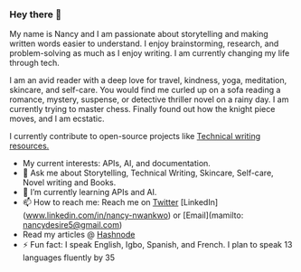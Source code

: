 ### Hey there 👋
My name is Nancy and I am passionate about storytelling and making written words easier to understand. 
I enjoy brainstorming, research, and problem-solving as much as I enjoy writing. I am currently changing my life through tech.

I am an avid reader with a deep love for travel, kindness, yoga, meditation, skincare, and self-care. You would find me curled up on a sofa reading a romance, mystery, suspense, or detective thriller novel on a rainy day. I am currently trying to master chess. Finally found out how the knight piece moves, and I am ecstatic.

I currently contribute to open-source projects like [Technical writing resources.](https://github.com/CynthiaPeter/Technical-Writing-Resources)

 -    My current interests: APIs, AI, and documentation.
 - 💬 Ask me about Storytelling, Technical Writing, Skincare, Self-care, Novel writing and Books.
 - 🌱 I’m currently learning APIs and AI.
 - 📫 How to reach me: Reach me on [Twitter](https://twitter.com/iwriteng) [LinkedIn] (www.linkedin.com/in/nancy-nwankwo)       or [Email](mamilto: nancydesire5@gmail.com)
 -    Read my articles @ [Hashnode](https://nancywrites.hashnode.dev/)
 -  ⚡ Fun fact: I speak English, Igbo, Spanish, and French. I plan to speak 13 languages fluently by 35



<!--
**warriorbadass/warriorbadass** is a ✨ _special_ ✨ repository because its `README.md` (this file) appears on your GitHub profile.

Here are some ideas to get you started:

- 🔭 I’m currently working on ...
- 🌱 I’m currently learning ...
- 👯 I’m looking to collaborate on ...
- 🤔 I’m looking for help with ...
- 💬 Ask me about ...Storytelling, Technical Writing, Skincare, Self-care, Novel writing and Books 
- 📫 How to reach me: ... Reach me on Twitter or Email
- 😄 Pronouns: ... She/her
- ⚡ Fun fact: ... I speak English, Igbo, Spanish, and French. I plan to speak 13 languages fluently by 35
-->
